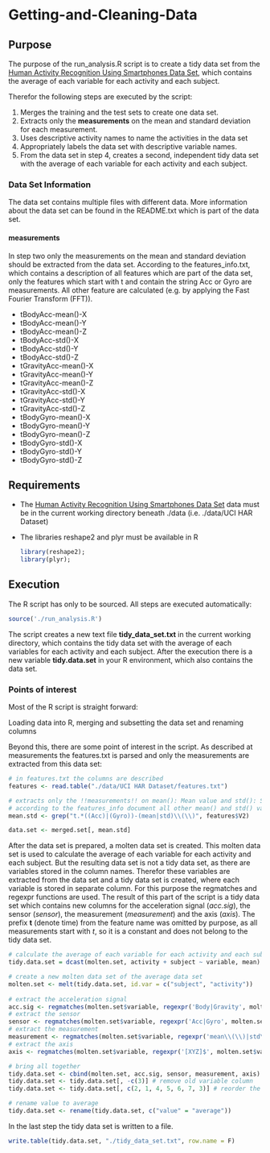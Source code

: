 # Getting-and-Cleaning-Data

## Purpose
The purpose of the run_analysis.R script is to create a tidy data set from the
[Human Activity Recognition Using Smartphones Data Set](https://archive.ics.uci.edu/ml/datasets/Human+Activity+Recognition+Using+Smartphones), 
which contains the average of each variable for each activity and each subject.

Therefor the following steps are executed by the script:

1. Merges the training and the test sets to create one data set.
2. Extracts only the **measurements** on the mean and standard deviation for each measurement. 
3. Uses descriptive activity names to name the activities in the data set
4. Appropriately labels the data set with descriptive variable names. 
5. From the data set in step 4, creates a second, independent tidy data set with the 
average of each variable for each activity and each subject.

### Data Set Information
The data set contains multiple files with different data. More information about the data 
set can be found in the README.txt which is part of the data set.

#### measurements
In step two only the measurements on the mean and standard deviation should be extracted
from the data set. According to the features_info.txt, which contains a description of 
all features which are part of the data set, only the features which start with t and 
contain the string Acc or Gyro are measurements. All other feature are calculated (e.g.
by applying the Fast Fourier Transform (FFT)). 
* tBodyAcc-mean()-X
* tBodyAcc-mean()-Y
* tBodyAcc-mean()-Z
* tBodyAcc-std()-X
* tBodyAcc-std()-Y
* tBodyAcc-std()-Z
* tGravityAcc-mean()-X
* tGravityAcc-mean()-Y
* tGravityAcc-mean()-Z
* tGravityAcc-std()-X
* tGravityAcc-std()-Y
* tGravityAcc-std()-Z
* tBodyGyro-mean()-X
* tBodyGyro-mean()-Y
* tBodyGyro-mean()-Z
* tBodyGyro-std()-X
* tBodyGyro-std()-Y
* tBodyGyro-std()-Z


## Requirements
* The 
[Human Activity Recognition Using Smartphones Data Set](https://archive.ics.uci.edu/ml/datasets/Human+Activity+Recognition+Using+Smartphones) 
data must be in the current working directory beneath ./data (i.e. ./data/UCI HAR Dataset)
* The libraries reshape2 and plyr must be available in R  

   ```R
   library(reshape2);
   library(plyr);
   ```

## Execution
The R script has only to be sourced. All steps are executed automatically:
```R
source('./run_analysis.R')
```
The script creates a new text file **tidy_data_set.txt** in the current working directory, 
which contains the tidy data set with the average of each variables for each activity 
and each subject. After the execution there is a new variable **tidy.data.set** in your 
R environment, which also contains the data set.

### Points of interest
Most of the R script is straight forward: 

Loading data into R, merging and subsetting the data set and renaming columns

Beyond this, there are some point of interest in the script. As described at measurements 
the features.txt is parsed and only the measurements are extracted from this data set:
```R
# in features.txt the columns are described
features <- read.table("./data/UCI HAR Dataset/features.txt")

# extracts only the !!measurements!! on mean(): Mean value and std(): Standard deviation
# according to the features_info document all other mean() and std() values are calculated
mean.std <- grep("t.*((Acc)|(Gyro))-(mean|std)\\(\\)", features$V2)

data.set <- merged.set[, mean.std]
```

After the data set is prepared, a molten data set is created. This molten data set is used
to calculate the average of each variable for each activity and each subject. 
But the resulting data set is not a tidy data set, as there are variables stored in the 
column names. Therefor these variables are extracted from the data set and a tidy data 
set is created, where each variable is stored in separate column. For this purpose 
the regmatches and regexpr functions are used. The result of this part of the script is 
a tidy data set which contains new columns for the acceleration signal (*acc.sig*), the 
sensor (*sensor*), the measurement (*measurement*) and the axis (*axis*). The prefix **t** 
(denote time) from the feature name was omitted by purpose, as all measurements start 
with *t*, so it is a constant and does not belong to the tidy data set.

```R
# calculate the average of each variable for each activity and each subject
tidy.data.set = dcast(molten.set, activity + subject ~ variable, mean)

# create a new molten data set of the average data set
molten.set <- melt(tidy.data.set, id.var = c("subject", "activity"))
						
# extract the acceleration signal
acc.sig <- regmatches(molten.set$variable, regexpr('Body|Gravity', molten.set$variable)) 
# extract the sensor
sensor <- regmatches(molten.set$variable, regexpr('Acc|Gyro', molten.set$variable))
# extract the measurement
measurement <- regmatches(molten.set$variable, regexpr('mean\\(\\)|std\\(\\)', molten.set$variable))
# extract the axis
axis <- regmatches(molten.set$variable, regexpr('[XYZ]$', molten.set$variable))

# bring all together
tidy.data.set <- cbind(molten.set, acc.sig, sensor, measurement, axis)
tidy.data.set <- tidy.data.set[, -c(3)] # remove old variable column
tidy.data.set <- tidy.data.set[, c(2, 1, 4, 5, 6, 7, 3)] # reorder the tidy data set

# rename value to average
tidy.data.set <- rename(tidy.data.set, c("value" = "average"))
```

In the last step the tidy data set is written to a file.
```R
write.table(tidy.data.set, "./tidy_data_set.txt", row.name = F)
```